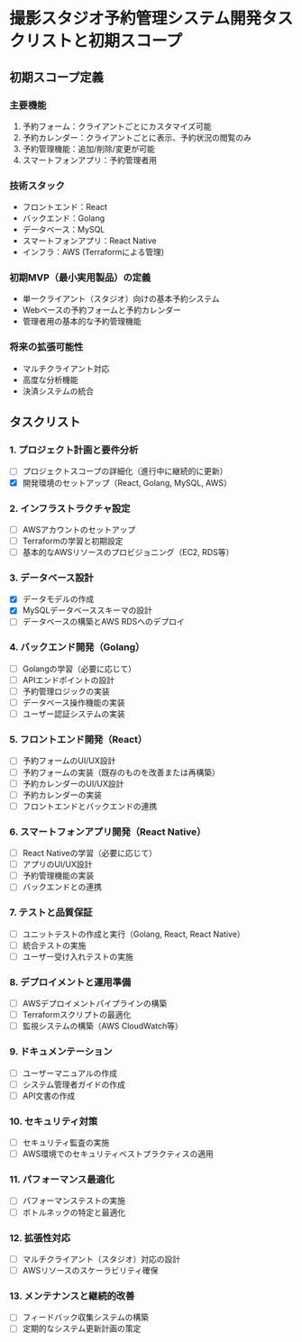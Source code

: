 # 撮影スタジオ予約管理システム開発タスクリストと初期スコープ

## 初期スコープ定義

### 主要機能
1. 予約フォーム：クライアントごとにカスタマイズ可能
2. 予約カレンダー：クライアントごとに表示、予約状況の閲覧のみ
3. 予約管理機能：追加/削除/変更が可能
4. スマートフォンアプリ：予約管理者用

### 技術スタック
- フロントエンド：React
- バックエンド：Golang
- データベース：MySQL
- スマートフォンアプリ：React Native
- インフラ：AWS (Terraformによる管理)

### 初期MVP（最小実用製品）の定義
- 単一クライアント（スタジオ）向けの基本予約システム
- Webベースの予約フォームと予約カレンダー
- 管理者用の基本的な予約管理機能

### 将来の拡張可能性
- マルチクライアント対応
- 高度な分析機能
- 決済システムの統合

## タスクリスト

### 1. プロジェクト計画と要件分析
- [ ] プロジェクトスコープの詳細化（進行中に継続的に更新）
- [x] 開発環境のセットアップ（React, Golang, MySQL, AWS）

### 2. インフラストラクチャ設定
- [ ] AWSアカウントのセットアップ
- [ ] Terraformの学習と初期設定
- [ ] 基本的なAWSリソースのプロビジョニング（EC2, RDS等）

### 3. データベース設計
- [x] データモデルの作成
- [x] MySQLデータベーススキーマの設計
- [ ] データベースの構築とAWS RDSへのデプロイ

### 4. バックエンド開発（Golang）
- [ ] Golangの学習（必要に応じて）
- [ ] APIエンドポイントの設計
- [ ] 予約管理ロジックの実装
- [ ] データベース操作機能の実装
- [ ] ユーザー認証システムの実装

### 5. フロントエンド開発（React）
- [ ] 予約フォームのUI/UX設計
- [ ] 予約フォームの実装（既存のものを改善または再構築）
- [ ] 予約カレンダーのUI/UX設計
- [ ] 予約カレンダーの実装
- [ ] フロントエンドとバックエンドの連携

### 6. スマートフォンアプリ開発（React Native）
- [ ] React Nativeの学習（必要に応じて）
- [ ] アプリのUI/UX設計
- [ ] 予約管理機能の実装
- [ ] バックエンドとの連携

### 7. テストと品質保証
- [ ] ユニットテストの作成と実行（Golang, React, React Native）
- [ ] 統合テストの実施
- [ ] ユーザー受け入れテストの実施

### 8. デプロイメントと運用準備
- [ ] AWSデプロイメントパイプラインの構築
- [ ] Terraformスクリプトの最適化
- [ ] 監視システムの構築（AWS CloudWatch等）

### 9. ドキュメンテーション
- [ ] ユーザーマニュアルの作成
- [ ] システム管理者ガイドの作成
- [ ] API文書の作成

### 10. セキュリティ対策
- [ ] セキュリティ監査の実施
- [ ] AWS環境でのセキュリティベストプラクティスの適用

### 11. パフォーマンス最適化
- [ ] パフォーマンステストの実施
- [ ] ボトルネックの特定と最適化

### 12. 拡張性対応
- [ ] マルチクライアント（スタジオ）対応の設計
- [ ] AWSリソースのスケーラビリティ確保

### 13. メンテナンスと継続的改善
- [ ] フィードバック収集システムの構築
- [ ] 定期的なシステム更新計画の策定
